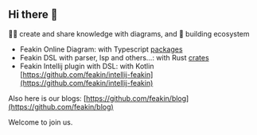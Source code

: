 ## Hi there 👋

🙋‍♀️ create and share knowledge with diagrams, and 🌈 building ecosystem 

- Feakin Online Diagram: with Typescript [packages](https://github.com/feakin/feakin/tree/master/packages)
- Feakin DSL with parser, lsp and others...: with Rust [crates](https://github.com/feakin/feakin/tree/master/crates)
- Feakin Intellij plugin with DSL: with Kotlin [https://github.com/feakin/intellij-feakin](https://github.com/feakin/intellij-feakin)

Also here is our blogs: [https://github.com/feakin/blog](https://github.com/feakin/blog)

Welcome to join us.

